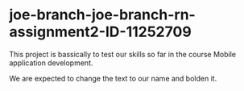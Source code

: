 # joe-branch-joe-branch-rn-assignment2-ID-11252709

This project is bassically to test our skills so far in the course Mobile application development.

We are expected to change the text to our name and bolden it.
